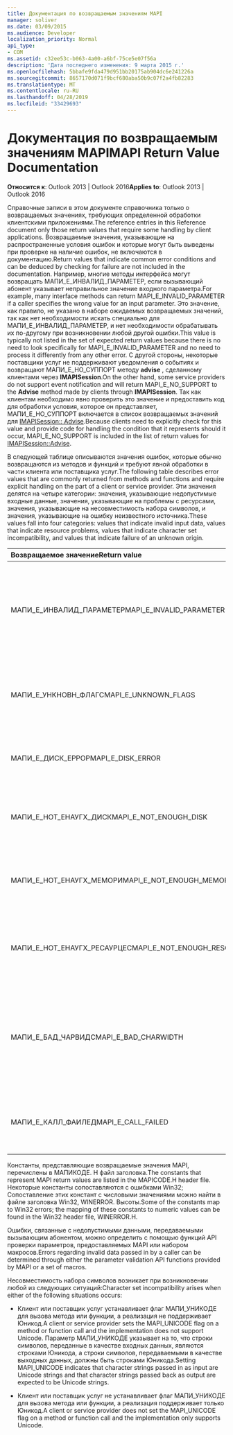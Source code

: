 ```yaml
---
title: Документация по возвращаемым значениям MAPI
manager: soliver
ms.date: 03/09/2015
ms.audience: Developer
localization_priority: Normal
api_type:
- COM
ms.assetid: c32ee53c-b063-4a00-a6bf-75ce5e07f56a
description: 'Дата последнего изменения: 9 марта 2015 г.'
ms.openlocfilehash: 5bbafe9fda479d951bb20175ab904dc6e241226a
ms.sourcegitcommit: 8657170d071f9bcf680aba50b9c07f2a4fb82283
ms.translationtype: MT
ms.contentlocale: ru-RU
ms.lasthandoff: 04/28/2019
ms.locfileid: "33429693"
---
```

# <a name="mapi-return-value-documentation"></a><span data-ttu-id="164cd-103">Документация по возвращаемым значениям MAPI</span><span class="sxs-lookup"><span data-stu-id="164cd-103">MAPI Return Value Documentation</span></span>

  
  
<span data-ttu-id="164cd-104">**Относится к**: Outlook 2013 | Outlook 2016</span><span class="sxs-lookup"><span data-stu-id="164cd-104">**Applies to**: Outlook 2013 | Outlook 2016</span></span> 
  
<span data-ttu-id="164cd-105">Справочные записи в этом документе справочника только о возвращаемых значениях, требующих определенной обработки клиентскими приложениями.</span><span class="sxs-lookup"><span data-stu-id="164cd-105">The reference entries in this Reference document only those return values that require some handling by client applications.</span></span> <span data-ttu-id="164cd-106">Возвращаемые значения, указывающие на распространенные условия ошибок и которые могут быть выведены при проверке на наличие ошибок, не включаются в документацию.</span><span class="sxs-lookup"><span data-stu-id="164cd-106">Return values that indicate common error conditions and can be deduced by checking for failure are not included in the documentation.</span></span> <span data-ttu-id="164cd-107">Например, многие методы интерфейса могут возвращать МАПИ_Е_ИНВАЛИД_ПАРАМЕТЕР, если вызывающий абонент указывает неправильное значение входного параметра.</span><span class="sxs-lookup"><span data-stu-id="164cd-107">For example, many interface methods can return MAPI_E_INVALID_PARAMETER if a caller specifies the wrong value for an input parameter.</span></span> <span data-ttu-id="164cd-108">Это значение, как правило, не указано в наборе ожидаемых возвращаемых значений, так как нет необходимости искать специально для МАПИ_Е_ИНВАЛИД_ПАРАМЕТЕР, и нет необходимости обрабатывать их по-другому при возникновении любой другой ошибки.</span><span class="sxs-lookup"><span data-stu-id="164cd-108">This value is typically not listed in the set of expected return values because there is no need to look specifically for MAPI_E_INVALID_PARAMETER and no need to process it differently from any other error.</span></span> <span data-ttu-id="164cd-109">С другой стороны, некоторые поставщики услуг не поддерживают уведомления о событиях и возвращают МАПИ_Е_НО_СУППОРТ методу **advise** , сделанному клиентами через **IMAPISession**.</span><span class="sxs-lookup"><span data-stu-id="164cd-109">On the other hand, some service providers do not support event notification and will return MAPI_E_NO_SUPPORT to the **Advise** method made by clients through **IMAPISession**.</span></span> <span data-ttu-id="164cd-110">Так как клиентам необходимо явно проверить это значение и предоставить код для обработки условия, которое он представляет, МАПИ_Е_НО_СУППОРТ включается в список возвращаемых значений для [IMAPISession:: Advise](imapisession-advise.md).</span><span class="sxs-lookup"><span data-stu-id="164cd-110">Because clients need to explicitly check for this value and provide code for handling the condition that it represents should it occur, MAPI_E_NO_SUPPORT is included in the list of return values for [IMAPISession::Advise](imapisession-advise.md).</span></span>
  
<span data-ttu-id="164cd-111">В следующей таблице описываются значения ошибок, которые обычно возвращаются из методов и функций и требуют явной обработки в части клиента или поставщика услуг.</span><span class="sxs-lookup"><span data-stu-id="164cd-111">The following table describes error values that are commonly returned from methods and functions and require explicit handling on the part of a client or service provider.</span></span> <span data-ttu-id="164cd-112">Эти значения делятся на четыре категории: значения, указывающие недопустимые входные данные, значения, указывающие на проблемы с ресурсами, значения, указывающие на несовместимость набора символов, и значения, указывающие на ошибку неизвестного источника.</span><span class="sxs-lookup"><span data-stu-id="164cd-112">These values fall into four categories: values that indicate invalid input data, values that indicate resource problems, values that indicate character set incompatibility, and values that indicate failure of an unknown origin.</span></span>
  
|<span data-ttu-id="164cd-113">**Возвращаемое значение**</span><span class="sxs-lookup"><span data-stu-id="164cd-113">**Return value**</span></span>|<span data-ttu-id="164cd-114">**Описание**</span><span class="sxs-lookup"><span data-stu-id="164cd-114">**Description**</span></span>|
|:-----|:-----|
|<span data-ttu-id="164cd-115">МАПИ_Е_ИНВАЛИД_ПАРАМЕТЕР</span><span class="sxs-lookup"><span data-stu-id="164cd-115">MAPI_E_INVALID_PARAMETER</span></span>  <br/> |<span data-ttu-id="164cd-116">Один или несколько параметров, переданных в метод или функции, являются недопустимыми.</span><span class="sxs-lookup"><span data-stu-id="164cd-116">One or more of the parameters passed into the method or functions were not valid.</span></span>  <br/> |
|<span data-ttu-id="164cd-117">МАПИ_Е_УНКНОВН_ФЛАГС</span><span class="sxs-lookup"><span data-stu-id="164cd-117">MAPI_E_UNKNOWN_FLAGS</span></span>  <br/> |<span data-ttu-id="164cd-118">Одно или несколько значений для параметра flags не являются допустимыми.</span><span class="sxs-lookup"><span data-stu-id="164cd-118">One or more values for a flags parameter were not valid.</span></span>  <br/> |
|<span data-ttu-id="164cd-119">МАПИ_Е_ДИСК_ЕРРОР</span><span class="sxs-lookup"><span data-stu-id="164cd-119">MAPI_E_DISK_ERROR</span></span>  <br/> |<span data-ttu-id="164cd-120">Возникла проблема при записи или чтении с диска.</span><span class="sxs-lookup"><span data-stu-id="164cd-120">There was a problem writing to or reading from disk.</span></span>  <br/> |
|<span data-ttu-id="164cd-121">МАПИ_Е_НОТ_ЕНАУГХ_ДИСК</span><span class="sxs-lookup"><span data-stu-id="164cd-121">MAPI_E_NOT_ENOUGH_DISK</span></span>  <br/> |<span data-ttu-id="164cd-122">Недостаточно места на диске для завершения операции.</span><span class="sxs-lookup"><span data-stu-id="164cd-122">Not enough disk space was available to complete the operation.</span></span>  <br/> |
|<span data-ttu-id="164cd-123">МАПИ_Е_НОТ_ЕНАУГХ_МЕМОРИ</span><span class="sxs-lookup"><span data-stu-id="164cd-123">MAPI_E_NOT_ENOUGH_MEMORY</span></span>  <br/> |<span data-ttu-id="164cd-124">Недостаточно памяти для завершения операции.</span><span class="sxs-lookup"><span data-stu-id="164cd-124">Not enough memory was available to complete the operation.</span></span>  <br/> |
|<span data-ttu-id="164cd-125">МАПИ_Е_НОТ_ЕНАУГХ_РЕСАУРЦЕС</span><span class="sxs-lookup"><span data-stu-id="164cd-125">MAPI_E_NOT_ENOUGH_RESOURCES</span></span>  <br/> |<span data-ttu-id="164cd-126">Недостаточно системных ресурсов для завершения операции.</span><span class="sxs-lookup"><span data-stu-id="164cd-126">Not enough system resources were available to complete the operation.</span></span>  <br/> |
|<span data-ttu-id="164cd-127">МАПИ_Е_БАД_ЧАРВИДС</span><span class="sxs-lookup"><span data-stu-id="164cd-127">MAPI_E_BAD_CHARWIDTH</span></span>  <br/> |<span data-ttu-id="164cd-128">В наборах символов, поддерживаемых вызывающим абонентом и реализацией, существует несовместимость.</span><span class="sxs-lookup"><span data-stu-id="164cd-128">An incompatibility exists in the character sets supported by the caller and the implementation.</span></span>  <br/> |
|<span data-ttu-id="164cd-129">МАПИ_Е_КАЛЛ_ФАИЛЕД</span><span class="sxs-lookup"><span data-stu-id="164cd-129">MAPI_E_CALL_FAILED</span></span>  <br/> |<span data-ttu-id="164cd-130">Произошла ошибка с непредвиденным или неизвестным источником.</span><span class="sxs-lookup"><span data-stu-id="164cd-130">An error of unexpected or unknown origin occurred.</span></span>  <br/> |
   
<span data-ttu-id="164cd-131">Константы, представляющие возвращаемые значения MAPI, перечислены в МАПИКОДЕ. H файл заголовка.</span><span class="sxs-lookup"><span data-stu-id="164cd-131">The constants that represent MAPI return values are listed in the MAPICODE.H header file.</span></span> <span data-ttu-id="164cd-132">Некоторые константы сопоставляются с ошибками Win32; Сопоставление этих констант с числовыми значениями можно найти в файле заголовка Win32, WINERROR. Высоты.</span><span class="sxs-lookup"><span data-stu-id="164cd-132">Some of the constants map to Win32 errors; the mapping of these constants to numeric values can be found in the Win32 header file, WINERROR.H.</span></span>
  
<span data-ttu-id="164cd-133">Ошибки, связанные с недопустимыми данными, передаваемыми вызывающим абонентом, можно определить с помощью функций API проверки параметров, предоставляемых MAPI или набором макросов.</span><span class="sxs-lookup"><span data-stu-id="164cd-133">Errors regarding invalid data passed in by a caller can be determined through either the parameter validation API functions provided by MAPI or a set of macros.</span></span> 
  
<span data-ttu-id="164cd-134">Несовместимость набора символов возникает при возникновении любой из следующих ситуаций:</span><span class="sxs-lookup"><span data-stu-id="164cd-134">Character set incompatibility arises when either of the following situations occurs:</span></span>
  
- <span data-ttu-id="164cd-135">Клиент или поставщик услуг устанавливает флаг МАПИ_УНИКОДЕ для вызова метода или функции, а реализация не поддерживает Юникод.</span><span class="sxs-lookup"><span data-stu-id="164cd-135">A client or service provider sets the MAPI_UNICODE flag on a method or function call and the implementation does not support Unicode.</span></span> <span data-ttu-id="164cd-136">Параметр МАПИ_УНИКОДЕ указывает на то, что строки символов, переданные в качестве входных данных, являются строками Юникода, а строки символов, передаваемыми в качестве выходных данных, должны быть строками Юникода.</span><span class="sxs-lookup"><span data-stu-id="164cd-136">Setting MAPI_UNICODE indicates that character strings passed in as input are Unicode strings and that character strings passed back as output are expected to be Unicode strings.</span></span>
    
- <span data-ttu-id="164cd-137">Клиент или поставщик услуг не устанавливает флаг МАПИ_УНИКОДЕ для вызова метода или функции, а реализация поддерживает только Юникод.</span><span class="sxs-lookup"><span data-stu-id="164cd-137">A client or service provider does not set the MAPI_UNICODE flag on a method or function call and the implementation only supports Unicode.</span></span>
    

